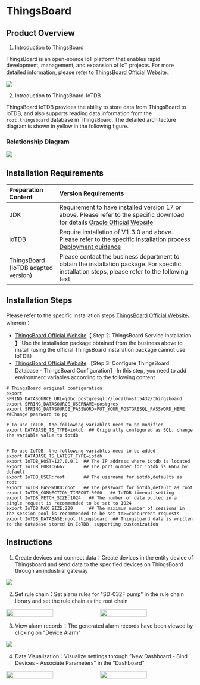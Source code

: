 <!--

    Licensed to the Apache Software Foundation (ASF) under one
    or more contributor license agreements.  See the NOTICE file
    distributed with this work for additional information
    regarding copyright ownership.  The ASF licenses this file
    to you under the Apache License, Version 2.0 (the
    "License"); you may not use this file except in compliance
    with the License.  You may obtain a copy of the License at
    
        http://www.apache.org/licenses/LICENSE-2.0
    
    Unless required by applicable law or agreed to in writing,
    software distributed under the License is distributed on an
    "AS IS" BASIS, WITHOUT WARRANTIES OR CONDITIONS OF ANY
    KIND, either express or implied.  See the License for the
    specific language governing permissions and limitations
    under the License.

-->
# ThingsBoard

## Product Overview

1. Introduction to ThingsBoard

  ThingsBoard is an open-source IoT platform that enables rapid development, management, and expansion of IoT projects. For more detailed information, please refer to [ThingsBoard Official Website](https://thingsboard.io/docs/getting-started-guides/what-is-thingsboard/https://thingsboard.io/docs/getting-started-guides/what-is-thingsboard/)。

  ![](https://alioss.timecho.com/docs/img/ThingsBoard-en1.png)

2. Introduction to ThingsBoard-IoTDB

  ThingsBoard IoTDB provides the ability to store data from ThingsBoard to IoTDB, and also supports reading data information from the `root.thingsboard` database in ThingsBoard. The detailed architecture diagram is shown in yellow in the following figure.

### Relationship Diagram

  ![](https://alioss.timecho.com/docs/img/Thingsboard-2.png)

## Installation Requirements

| **Preparation Content**                   | **Version Requirements**                                     |
| :---------------------------------------- | :----------------------------------------------------------- |
| JDK                                       | Requirement to have installed version 17 or above. Please refer to the specific download for details [Oracle Official Website](https://www.oracle.com/java/technologies/downloads/) |
| IoTDB                                     | Require installation of V1.3.0 and above. Please refer to the specific installation process [Deployment guidance](https://www.timecho.com/docs/UserGuide/latest/Deployment-and-Maintenance/IoTDB-Package_timecho.html) |
| ThingsBoard<br /> (IoTDB adapted version) | Please contact the business department to obtain the installation package. For specific installation steps, please refer to the following text |

## Installation Steps

Please refer to the specific installation steps  [ThingsBoard Official Website](https://thingsboard.io/docs/user-guide/install/ubuntu/)。wherein：

- [ThingsBoard Official Website](https://thingsboard.io/docs/user-guide/install/ubuntu/)【 Step 2: ThingsBoard Service Installation 】 Use the installation package obtained from the business above to install (using the official ThingsBoard installation package cannot use IoTDB)
- [ThingsBoard Official Website](https://thingsboard.io/docs/user-guide/install/ubuntu/) 【Step 3: Configure ThingsBoard Database - ThingsBoard Configuration】 In this step, you need to add environment variables according to the following content

```shell
# ThingsBoard original configuration
export SPRING_DATASOURCE_URL=jdbc:postgresql://localhost:5432/thingsboard
export SPRING_DATASOURCE_USERNAME=postgres
export SPRING_DATASOURCE_PASSWORD=PUT_YOUR_POSTGRESQL_PASSWORD_HERE ##Change password to pg

# To use IoTDB, the following variables need to be modified
export DATABASE_TS_TYPE=iotdb  ## Originally configured as SQL, change the variable value to iotdb


# To use IoTDB, the following variables need to be added
export DATABASE_TS_LATEST_TYPE=iotdb
export IoTDB_HOST=127.0.0.1  ## The IP address where iotdb is located
export IoTDB_PORT:6667       ## The port number for iotdb is 6667 by default
export IoTDB_USER:root       ## The username for iotdb,defaults as root
export IoTDB_PASSWORD:root   ## The password for iotdb,default as root
export IoTDB_CONNECTION_TIMEOUT:5000   ## IoTDB timeout setting
export IoTDB_FETCH_SIZE:1024   ## The number of data pulled in a single request is recommended to be set to 1024
export IoTDB_MAX_SIZE:200      ## The maximum number of sessions in the session pool is recommended to be set to>=concurrent requests
export IoTDB_DATABASE:root.thingsboard  ## Thingsboard data is written to the database stored in IoTDB, supporting customization
```

## Instructions

1. Create devices and connect data：Create devices in the entity device of Thingsboard and send data to the specified devices on ThingsBoard through an industrial gateway

  ![](https://alioss.timecho.com/docs/img/Thingsboard-en2.png)

2. Set rule chain：Set alarm rules for "SD-032F pump" in the rule chain library and set the rule chain as the root chain

  <div style="display: flex;justify-content: space-between;">           
    <img src="https://alioss.timecho.com/docs/img/thingsboard-en3.png" alt=" " style="width: 50%;"/>
    <img src="https://alioss.timecho.com/docs/img/thingsborad-en4.png" alt=" " style="width: 50%;"/>     
  </div>


3. View alarm records：The generated alarm records have been viewed by clicking on "Device Alarm"

  ![](https://alioss.timecho.com/docs/img/Thingsboard-en5.png)

4. Data Visualization：Visualize settings through "New Dashboard - Bind Devices - Associate Parameters" in the "Dashboard"

  <div style="display: flex;justify-content: space-between;">           
      <img src="https://alioss.timecho.com/docs/img/thingsboard-en6.png" alt=" " style="width: 50%;"/>
      <img src="https://alioss.timecho.com/docs/img/thingsboard-en7.png" alt=" " style="width: 50%;"/>     
  </div>

